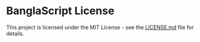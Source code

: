 # BanglaScript License

This project is licensed under the MIT License - see the [LICENSE.md](LICENSE.md) file for details.